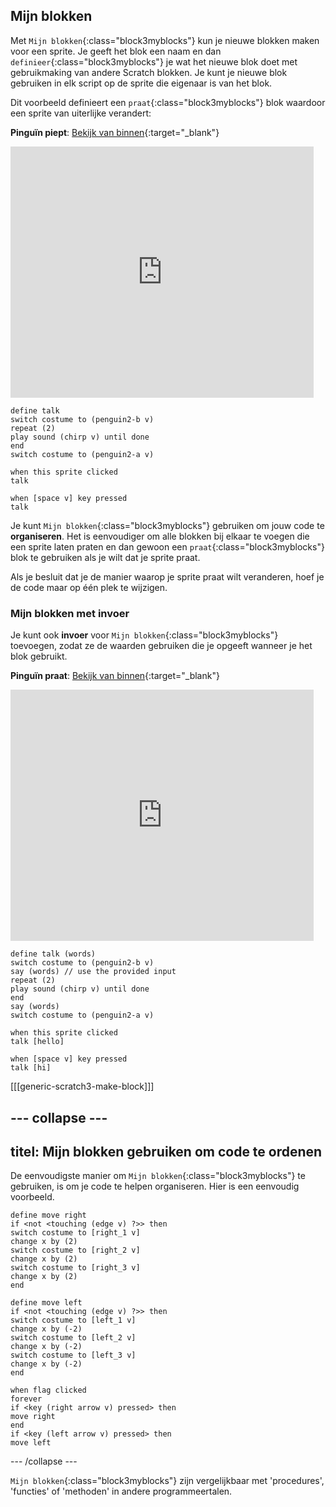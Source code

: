 ## Mijn blokken

Met `Mijn blokken`{:class="block3myblocks"} kun je nieuwe blokken maken voor een sprite. Je geeft het blok een naam en dan `definieer`{:class="block3myblocks"} je wat het nieuwe blok doet met gebruikmaking van andere Scratch blokken. Je kunt je nieuwe blok gebruiken in elk script op de sprite die eigenaar is van het blok.

Dit voorbeeld definieert een `praat`{:class="block3myblocks"} blok waardoor een sprite van uiterlijke verandert:

**Pinguïn piept**: [Bekijk van binnen](https://scratch.mit.edu/projects/567554899/editor){:target="_blank"}

<div class="scratch-preview">
  <iframe src="https://scratch.mit.edu/projects/567554899/embed" allowtransparency="true" width="485" height="402" frameborder="0" scrolling="no" allowfullscreen></iframe>
</div>

```blocks3
define talk
switch costume to (penguin2-b v)
repeat (2)
play sound (chirp v) until done
end
switch costume to (penguin2-a v)

when this sprite clicked
talk

when [space v] key pressed
talk
```

Je kunt `Mijn blokken`{:class="block3myblocks"} gebruiken om jouw code te **organiseren**. Het is eenvoudiger om alle blokken bij elkaar te voegen die een sprite laten praten en dan gewoon een `praat`{:class="block3myblocks"} blok te gebruiken als je wilt dat je sprite praat.

Als je besluit dat je de manier waarop je sprite praat wilt veranderen, hoef je de code maar op één plek te wijzigen.

### Mijn blokken met invoer

Je kunt ook **invoer** voor `Mijn blokken`{:class="block3myblocks"} toevoegen, zodat ze de waarden gebruiken die je opgeeft wanneer je het blok gebruikt.

**Pinguïn praat**: [Bekijk van binnen](https://scratch.mit.edu/projects/567538874/editor){:target="_blank"}

<div class="scratch-preview">
  <iframe src="https://scratch.mit.edu/projects/567538874/embed" allowtransparency="true" width="485" height="402" frameborder="0" scrolling="no" allowfullscreen></iframe>
</div>

```blocks3
define talk (words)
switch costume to (penguin2-b v)
say (words) // use the provided input
repeat (2)
play sound (chirp v) until done
end
say (words)
switch costume to (penguin2-a v)

when this sprite clicked
talk [hello]

when [space v] key pressed
talk [hi]
```

[[[generic-scratch3-make-block]]]

--- collapse ---
---
titel: Mijn blokken gebruiken om code te ordenen
---
De eenvoudigste manier om `Mijn blokken`{:class="block3myblocks"} te gebruiken, is om je code te helpen organiseren. Hier is een eenvoudig voorbeeld.

```blocks3
define move right
if <not <touching (edge v) ?>> then
switch costume to [right_1 v]
change x by (2)
switch costume to [right_2 v]
change x by (2)
switch costume to [right_3 v]
change x by (2)
end

define move left
if <not <touching (edge v) ?>> then
switch costume to [left_1 v]
change x by (-2)
switch costume to [left_2 v]
change x by (-2)
switch costume to [left_3 v]
change x by (-2)
end

when flag clicked
forever
if <key (right arrow v) pressed> then
move right
end
if <key (left arrow v) pressed> then
move left
```

--- /collapse ---

`Mijn blokken`{:class="block3myblocks"} zijn vergelijkbaar met 'procedures', 'functies' of 'methoden' in andere programmeertalen.
